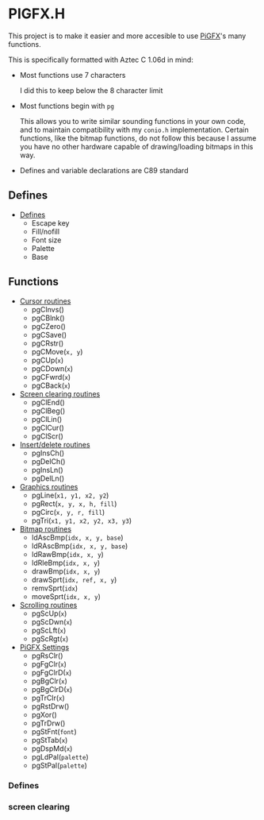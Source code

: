# PIGFX.H

This project is to make it easier and more accesible to use [PiGFX](https://github.com/fbergama/pigfx)'s many functions.

This is specifically formatted with Aztec C 1.06d in mind:
* Most functions use 7 characters

  I did this to keep below the 8 character limit
* Most functions begin with `pg`

  This allows you to write similar sounding functions in your own code, and to maintain compatibility with my `conio.h` implementation. Certain functions, like the bitmap functions, do not follow this because I assume you have no other hardware capable of drawing/loading bitmaps in this way.
* Defines and variable declarations are C89 standard

## Defines

- [Defines](#defines-1)
  - Escape key
  - Fill/nofill
  - Font size
  - Palette
  - Base

## Functions
- [Cursor routines](#cursor-routines)
  - pgCInvs()
  - pgCBlnk()
  - pgCZero()
  - pgCSave()
  - pgCRstr()
  - pgCMove(`x, y`)
  - pgCUp(`x`)
  - pgCDown(`x`)
  - pgCFwrd(`x`)
  - pgCBack(`x`)
- [Screen clearing routines](#screen-clearing-routines-1)
  - pgClEnd()
  - pgClBeg()
  - pgClLin()
  - pgClCur()
  - pgClScr()
- [Insert/delete routines](#insertdel-routines)
  - pgInsCh()
  - pgDelCh()
  - pgInsLn()
  - pgDelLn()
- [Graphics routines](#graphics-routines)
  - pgLine(`x1, y1, x2, y2`)
  - pgRect(`x, y, x, h, fill`)
  - pgCirc(`x, y, r, fill`)
  - pgTri(`x1, y1, x2, y2, x3, y3`)
- [Bitmap routines](#bitmap-routines)
  - ldAscBmp(`idx, x, y, base`)
  - ldRAscBmp(`idx, x, y, base`)
  - ldRawBmp(`idx, x, y`)
  - ldRleBmp(`idx, x, y`)
  - drawBmp(`idx, x, y`)
  - drawSprt(`idx, ref, x, y`)
  - remvSprt(`idx`)
  - moveSprt(`idx, x, y`)
- [Scrolling routines](#scrolling-routines)
  - pgScUp(`x`)
  - pgScDwn(`x`)
  - pgScLft(`x`)
  - pgScRgt(`x`)
- [PiGFX Settings](#pigfx-settings)
  - pgRsClr()
  - pgFgClr(`x`)
  - pgFgClrD(`x`)
  - pgBgClr(`x`)
  - pgBgClrD(`x`)
  - pgTrClr(`x`)
  - pgRstDrw()
  - pgXor()
  - pgTrDrw()
  - pgStFnt(`font`)
  - pgStTab(`x`)
  - pgDspMd(`x`)
  - pgLdPal(`palette`)
  - pgStPal(`palette`)






<a name="defines-1"></a>
### Defines

<a name="screen-clearing-routines-1"></a>
### screen clearing